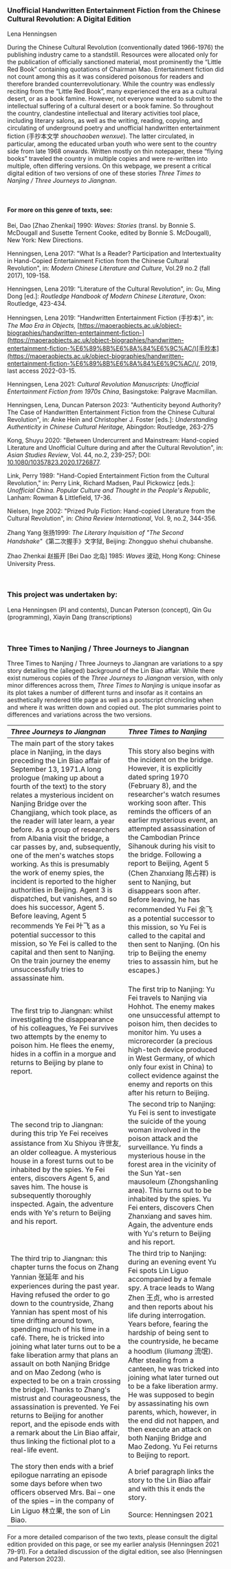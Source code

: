 

### Unofficial Handwritten Entertainment Fiction from the Chinese Cultural Revolution: A Digital Edition

Lena Henningsen

<div style="text-align: left">

During the Chinese Cultural Revolution (conventionally dated 1966-1976) the publishing industry came to a standstill. Resources were allocated only for the publication of officially sanctioned material, most prominently the “Little Red Book” containing quotations of Chairman Mao. Entertainment fiction did not count among this as it was considered poisonous for readers and therefore branded counterrevolutionary. While the country was endlessly reciting from the “Little Red Book”, many experienced the era as a cultural desert, or as a book famine. However, not everyone wanted to submit to the intellectual suffering of a cultural desert or a book famine. So throughout the country, clandestine intellectual and literary activities tool place, including literary salons, as well as the writing, reading, copying, and circulating of underground poetry and unofficial handwritten entertainment fiction (手抄本文学 _shouchaoben wenxue_). The latter circulated, in particular, among the educated urban youth who were sent to the country side from late 1968 onwards. Written mostly on thin notepaper, these “flying books” traveled the country in multiple copies and were re-written into multiple, often differing versions. On this webpage, we present a critical digital edition of two versions of one of these stories _Three Times to Nanjing / Three Journeys to Jiangnan_. 

<br/>

#### For more on this genre of texts, see:

Bei, Dao [Zhao Zhenkai] 1990: _Waves: Stories_ (transl. by Bonnie S. McDougall and Susette Ternent Cooke, edited by Bonnie S. McDougall), New York: New Directions.

Henningsen, Lena 2017: "What Is a Reader? Participation and Intertextuality in Hand-Copied Entertainment Fiction from the Chinese Cultural Revolution", in: _Modern Chinese Literature and Culture_, Vol.29 no.2 (fall 2017), 109-158.

Henningsen, Lena 2019: "Literature of the Cultural Revolution", in: Gu, Ming Dong [ed.]: _Routledge Handbook of Modern Chinese Literature_, Oxon: Routledge, 423-434.

Henningsen, Lena 2019: "Handwritten Entertainment Fiction (手抄本)", in: _The Mao Era in Objects,_ [https://maoeraobjects.ac.uk/object-biographies/handwritten-entertainment-fiction-](https://maoeraobjects.ac.uk/object-biographies/handwritten-entertainment-fiction-%E6%89%8B%E6%8A%84%E6%9C%AC/)[手抄本](https://maoeraobjects.ac.uk/object-biographies/handwritten-entertainment-fiction-%E6%89%8B%E6%8A%84%E6%9C%AC/)/, 2019, last access 2022-03-15.

Henningsen, Lena 2021: _Cultural Revolution Manuscripts: Unofficial Entertainment Fiction from 1970s China_, Basingstoke: Palgrave Macmillan.

Henningsen, Lena, Duncan Paterson 2023: "Authenticity beyond Authority? The Case of Handwritten Entertainment Fiction from the Chinese Cultural Revolution", in: Anke Hein and Christopher J. Foster [eds.]: _Understanding Authenticity in Chinese Cultural Heritage,_ Abingdon: Routledge, 263-275

Kong, Shuyu 2020: "Between Undercurrent and Mainstream: Hand-copied Literature and Unofficial Culture during and after the Cultural Revolution", in: _Asian Studies Review_, Vol. 44, no.2, 239-257; DOI: [10.1080/10357823.2020.1726877](https://doi.org/10.1080/10357823.2020.1726877).

Link, Perry 1989: "Hand-Copied Entertainment Fiction from the Cultural Revolution," in: Perry Link, Richard Madsen, Paul Pickowicz [eds.]: _Unofficial China. Popular Culture and Thought in the People's Republic_, Lanham: Rowman & Littlefield, 17-36.

Nielsen, Inge 2002: "Prized Pulp Fiction: Hand-copied Literature from the Cultural Revolution", in: _China Review International_, Vol. 9, no.2, 344-356.

Zhang Yang 张扬1999: _The Literary Inquisition of "The Second Handshake"_《第二次握手》文字狱, Beijing: Zhongguo shehui chubanshe.

Zhao Zhenkai 赵振开 [Bei Dao 北岛] 1985: _Waves_ 波动, Hong Kong: Chinese University Press.

<br/>

### This project was undertaken by:

Lena Henningsen (PI and contents), Duncan Paterson (concept), Qin Gu (programming), Xiayin Dang (transcriptions)

<br/>

### Three Times to Nanjing / Three Journeys to Jiangnan

Three Times to Nanjing / Three Journeys to Jiangnan are variations to a spy story detailing the (alleged) background of the Lin Biao affair. While there exist numerous copies of the _Three Journeys to Jiangnan_ version, with only minor differences across them, _Three Times to Nanjing_ is unique insofar as its plot takes a number of different turns and insofar as it contains an aesthetically rendered title page as well as a postscript chronicling when and where it was written down and copied out. The plot summaries point to differences and variations across the two versions.


| _Three Journeys to Jiangnan_ | _Three Times to Nanjing_ |
| :-- | :-- |
| The main part of the story takes place in Nanjing, in the days preceding the Lin Biao affair of September 13, 1971.A long prologue (making up about a fourth of the text) to the story relates a mysterious incident on Nanjing Bridge over the Changjiang, which took place, as the reader will later learn, a year before. As a group of researchers from Albania visit the bridge, a car passes by, and, subsequently, one of the men's watches stops working. As this is presumably the work of enemy spies, the incident is reported to the higher authorities in Beijing. Agent 3 is dispatched, but vanishes, and so does his successor, Agent 5. Before leaving, Agent 5 recommends Ye Fei 叶飞 as a potential successor to this mission, so Ye Fei is called to the capital and then sent to Nanjing. On the train journey the enemy unsuccessfully tries to assassinate him. | This story also begins with the incident on the bridge. However, it is explicitly dated spring 1970 (February 8), and the researcher's watch resumes working soon after. This reminds the officers of an earlier mysterious event, an attempted assassination of the Cambodian Prince Sihanouk during his visit to the bridge. Following a report to Beijing, Agent 5 (Chen Zhanxiang 陈占祥) is sent to Nanjing, but disappears soon after. Before leaving, he has recommended Yu Fei 余飞 as a potential successor to this mission, so Yu Fei is called to the capital and then sent to Nanjing. (On his trip to Beijing the enemy tries to assassin him, but he escapes.) |
| The first trip to Jiangnan: whilst investigating the disappearance of his colleagues, Ye Fei survives two attempts by the enemy to poison him. He flees the enemy, hides in a coffin in a morgue and returns to Beijing by plane to report. | The first trip to Nanjing: Yu Fei travels to Nanjing via Hohhot. The enemy makes one unsuccessful attempt to poison him, then decides to monitor him. Yu uses a microrecorder (a precious high-tech device produced in West Germany, of which only four exist in China) to collect evidence against the enemy and reports on this after his return to Beijing. |
| The second trip to Jiangnan: during this trip Ye Fei receives assistance from Xu Shiyou 许世友, an older colleague. A mysterious house in a forest turns out to be inhabited by the spies. Ye Fei enters, discovers Agent 5, and saves him. The house is subsequently thoroughly inspected. Again, the adventure ends with Ye's return to Beijing and his report. | The second trip to Nanjing: Yu Fei is sent to investigate the suicide of the young woman involved in the poison attack and the surveillance. Yu finds a mysterious house in the forest area in the vicinity of the Sun Yat-sen mausoleum (Zhongshanling area). This turns out to be inhabited by the spies. Yu Fei enters, discovers Chen Zhanxiang and saves him. Again, the adventure ends with Yu's return to Beijing and his report. |
| The third trip to Jiangnan: this chapter turns the focus on Zhang Yannian 张延年 and his experiences during the past year. Having refused the order to go down to the countryside, Zhang Yannian has spent most of his time drifting around town, spending much of his time in a café. There, he is tricked into joining what later turns out to be a fake liberation army that plans an assault on both Nanjing Bridge and on Mao Zedong (who is expected to be on a train crossing the bridge). Thanks to Zhang's mistrust and courageousness, the assassination is prevented. Ye Fei returns to Beijing for another report, and the episode ends with a remark about the Lin Biao affair, thus linking the fictional plot to a real-life event. | The third trip to Nanjing: during an evening event Yu Fei spots Lin Liguo accompanied by a female spy. A trace leads to Wang Zhen 王贞, who is arrested and then reports about his life during interrogation. Years before, fearing the hardship of being sent to the countryside, he became a hoodlum (_liumang_ 流氓). After stealing from a canteen, he was tricked into joining what later turned out to be a fake liberation army. He was supposed to begin by assassinating his own parents, which, however, in the end did not happen, and then execute an attack on both Nanjing Bridge and Mao Zedong. Yu Fei returns to Beijing to report. |
| The story then ends with a brief epilogue narrating an episode some days before when two officers observed Mrs. Bai – one of the spies – in the company of Lin Liguo 林立果, the son of Lin Biao. | A brief paragraph links the story to the Lin Biao affair and with this it ends the story. <br/><br/>Source: Henningsen 2021 |

For a more detailed comparison of the two texts, please consult the digital edition provided on this page, or see my earlier analysis (Henningsen 2021 79-91). For a detailed discussion of the digital edition, see also (Henningsen and Paterson 2023).


</div>
